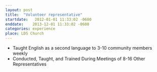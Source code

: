```yaml
---
layout: post
title:  "Volunteer representative"
startdate:   2012-01-01 11:33:02 -0600
enddate:    2013-12-01 11:33:02 -0600
categories: experience
place: LDS Church
---
```

- Taught English as a second language to 3-10 community members weekly
- Conducted, Taught, and Trained During Meetings of 8-16 Other Representatives
